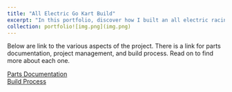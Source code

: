 ```yaml
---
title: "All Electric Go Kart Build"
excerpt: "In this portfolio, discover how I built an all electric racing go-kart capable of 30mph from scratch!"
collection: portfolio![img.png](img.png)
---
```


Below are  link to the various aspects of the project. There is a link for parts documentation, project management, and build process. Read on to find more about each one.

[Parts Documentation](/rishba15.github.io//internal-portfolio-links/parts-documentation/)
<br>
[Build Process](/rishba15.github.io//internal-portfolio-links/build-process/)